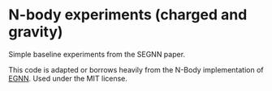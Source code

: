 # N-body experiments (charged and gravity)
Simple baseline experiments from the SEGNN paper.

This code is adapted or borrows heavily from the N-Body implementation of [EGNN](https://github.com/vgsatorras/egnn). Used under the MIT license.
